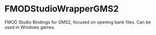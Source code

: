 # FMODStudioWrapperGMS2
FMOD Studio Bindings for GMS2, focused on opening bank files. Can be used in Windows games.
